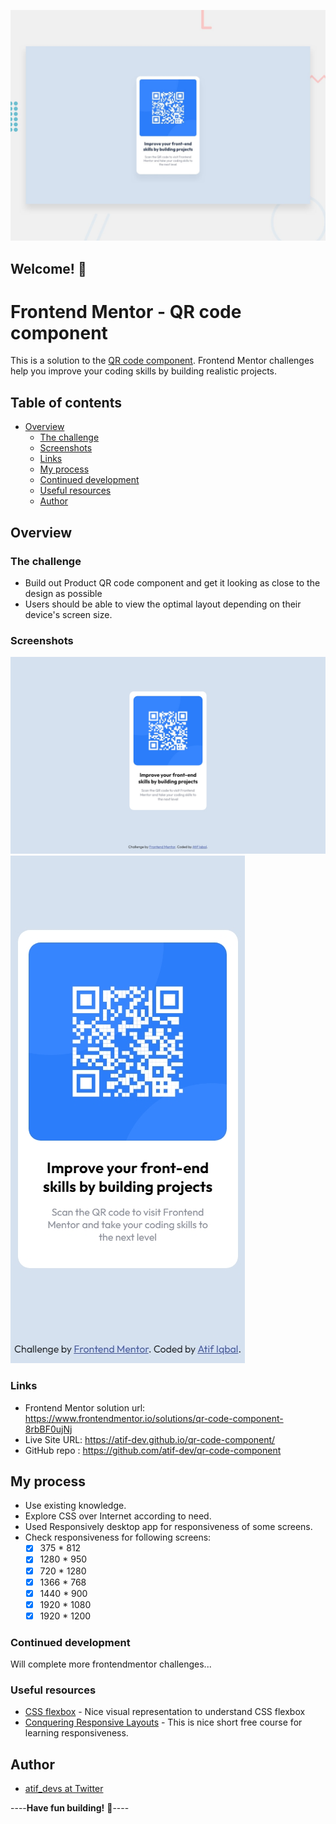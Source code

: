 

![Design preview for the QR code component coding challenge](./design/desktop-preview.jpg)

## Welcome! 👋

# Frontend Mentor - QR code component

This is a solution to the [QR code component](https://www.frontendmentor.io/challenges/qr-code-component-iux_sIO_H). Frontend Mentor challenges help you improve your coding skills by building realistic projects. 

## Table of contents

- [Overview](#overview)
  - [The challenge](#the-challenge)
  - [Screenshots](#screenshots)
  - [Links](#links)
  - [My process](#my-process)
  - [Continued development](#continued-development)
  - [Useful resources](#useful-resources)
  - [Author](#author)

## Overview

### The challenge

- Build out Product QR code component and get it looking as close to the design as possible
- Users should be able to view the optimal layout depending on their device's screen size.

### Screenshots

![PC View](https://github.com/atif-dev/qr-code-component/blob/main/screenshots/screen(1400%20by%20900).jpg?raw=true)
![Mobile view](https://github.com/atif-dev/qr-code-component/blob/main/screenshots/Phone%20X.jpg?raw=true)

### Links

- Frontend Mentor solution url:  https://www.frontendmentor.io/solutions/qr-code-component-8rbBF0ujNj
- Live Site URL: https://atif-dev.github.io/qr-code-component/
- GitHub repo : https://github.com/atif-dev/qr-code-component

## My process

  - Use existing knowledge.
  - Explore CSS over Internet according to need.
  - Used Responsively desktop app for responsiveness of some screens.
  - Check responsiveness for following screens:
	  - [x] 375 * 812
	  - [x] 1280 * 950
	  - [x] 720 * 1280
	  - [x] 1366 * 768
	  - [x] 1440 * 900
	  - [x] 1920 * 1080
	  - [x] 1920 * 1200

### Continued development

Will complete more frontendmentor challenges... 

### Useful resources

- [CSS flexbox](https://css-tricks.com/snippets/css/a-guide-to-flexbox/) - Nice visual representation to understand CSS flexbox 
- [Conquering Responsive Layouts](https://courses.kevinpowell.co/conquering-responsive-layouts) - This is nice short free course for learning responsiveness.

## Author

- [atif_devs at Twitter](https://twitter.com/atif_devs)

----**Have fun building!** 🚀----

